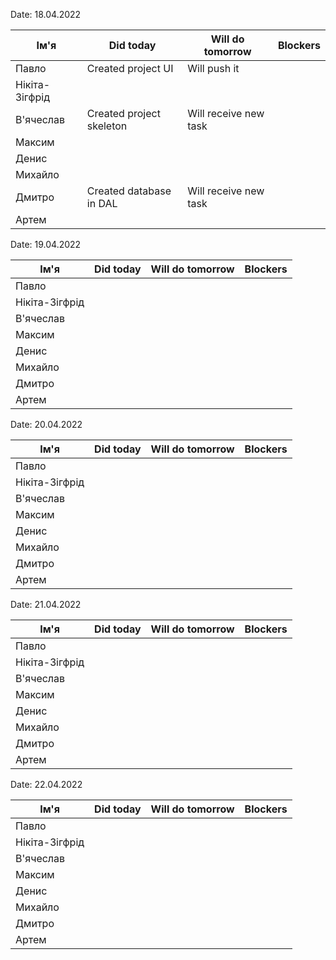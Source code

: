 Date: 18.04.2022

|     Ім'я       | Did today | Will do tomorrow | Blockers |
| -------------- | --------- | ---------------- | -------- |
| Павло          |Created project UI | Will push it
| Нікіта-Зігфрід |
| В'ячеслав      |Created project skeleton | Will receive new task |
| Максим         |
| Денис          |
| Михайло        |
| Дмитро         |Created database in DAL | Will receive new task |
| Артем          |



Date: 19.04.2022

|     Ім'я       | Did today | Will do tomorrow | Blockers |
| -------------- | --------- | ---------------- | -------- |
| Павло          |
| Нікіта-Зігфрід |
| В'ячеслав      |
| Максим         |
| Денис          |
| Михайло        |
| Дмитро         |
| Артем          |



Date: 20.04.2022

|     Ім'я       | Did today | Will do tomorrow | Blockers |
| -------------- | --------- | ---------------- | -------- |
| Павло          |
| Нікіта-Зігфрід |
| В'ячеслав      |
| Максим         |
| Денис          |
| Михайло        |
| Дмитро         |
| Артем          |



Date: 21.04.2022

|     Ім'я       | Did today | Will do tomorrow | Blockers |
| -------------- | --------- | ---------------- | -------- |
| Павло          |
| Нікіта-Зігфрід |
| В'ячеслав      |
| Максим         |
| Денис          |
| Михайло        |
| Дмитро         |
| Артем          |



Date: 22.04.2022

|     Ім'я       | Did today | Will do tomorrow | Blockers |
| -------------- | --------- | ---------------- | -------- |
| Павло          |
| Нікіта-Зігфрід |
| В'ячеслав      |
| Максим         |
| Денис          |
| Михайло        |
| Дмитро         |
| Артем          |


